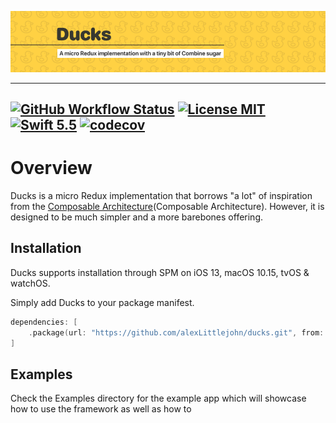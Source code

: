 ![header](./header.png)

- - - -
[![GitHub Workflow Status](https://img.shields.io/github/workflow/status/alexlittlejohn/ducks/Swift)](https://github.com/AlexLittlejohn/Ducks/actions) [![License MIT](https://img.shields.io/github/license/alexlittlejohn/ducks)](https://opensource.org/licenses/MIT) [![Swift 5.5](https://img.shields.io/badge/swift-5.5-blue)](./) [![codecov](https://codecov.io/gh/AlexLittlejohn/Ducks/branch/master/graph/badge.svg?token=R65EFKRU56)](https://codecov.io/gh/AlexLittlejohn/Ducks)
---

# Overview

Ducks is a micro Redux implementation that borrows "a lot" of inspiration from the [Composable Architecture](Composable Architecture). However, it is designed to be much simpler and a more barebones offering.  

[ReSwift]: https://github.com/ReSwift/ReSwift
[Composable Architecture]: https://github.com/pointfreeco/swift-composable-architecture

## Installation
Ducks supports installation through SPM on iOS 13, macOS 10.15, tvOS & watchOS.

Simply add Ducks to your package manifest.

```swift
dependencies: [
    .package(url: "https://github.com/alexLittlejohn/ducks.git", from: "1.0.0")
]
```

## Examples

Check the Examples directory for the example app which will showcase how to use the framework as well as how to

